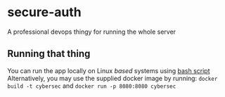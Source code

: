 # secure-auth
A professional devops thingy for running the whole server

## Running that thing
You can run the app locally on Linux *based* systems using [bash script](./run_api.sh)
Alternatively, you may use the supplied docker image by running:
`docker build -t cybersec`
and
`docker run -p 8080:8080 cybersec`
